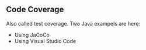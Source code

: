 ## Code Coverage

Also called test coverage. Two Java exampels are here:

- Using JaCoCo
- Using Visual Studio Code
